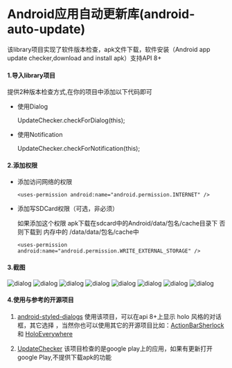 Android应用自动更新库(android-auto-update)
===================


该library项目实现了软件版本检查，apk文件下载，软件安装（Android app update checker,download and install apk）支持API 8+


#### 1.导入library项目 ####

提供2种版本检查方式,在你的项目中添加以下代码即可

- 使用Dialog
   
    UpdateChecker.checkForDialog(this);

- 使用Notification

	UpdateChecker.checkForNotification(this);



#### 2.添加权限 ####

- 添加访问网络的权限

	`<uses-permission android:name="android.permission.INTERNET" />`

- 添加写SDCard权限（可选，非必须）

	如果添加这个权限 apk下载在sdcard中的Android/data/包名/cache目录下 否则下载到 内存中的 /data/data/包名/cache中

	`<uses-permission android:name="android.permission.WRITE_EXTERNAL_STORAGE" />`

#### 3.截图 ####
![dialog](screenshots\sample.png)
![dialog](screenshots\sample_htc.png)
![dialog](screenshots\dialog.png)
![dialog](screenshots\dialog_htc.png)
![dialog](screenshots\notification.png)
![dialog](screenshots\notification_avd.png)
![dialog](screenshots\downloading.png)
![dialog](screenshots\downloading_avd.png)


#### 4.使用与参考的开源项目 ####



1. [android-styled-dialogs](https://github.com/inmite/android-styled-dialogs "https://github.com/inmite/android-styled-dialogs") 使用该项目，可以在api 8+上显示 holo 风格的对话框，其它选择
，当然你也可以使用其它的开源项目比如：[ActionBarSherlock](https://github.com/JakeWharton/ActionBarSherlock "https://github.com/JakeWharton/ActionBarSherlock") 和 [HoloEverywhere](https://github.com/Prototik/HoloEverywhere "https://github.com/Prototik/HoloEverywhere")


2. [UpdateChecker](https://github.com/rampo/UpdateChecker "https://github.com/rampo/UpdateChecker") 该项目检查的是google play上的应用，如果有更新打开google Play,不提供下载apk的功能

 